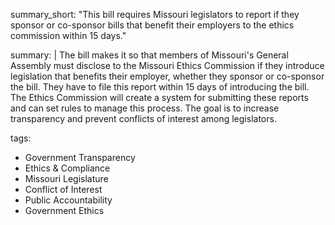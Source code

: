 summary_short: "This bill requires Missouri legislators to report if they sponsor or co-sponsor bills that benefit their employers to the ethics commission within 15 days."

summary: |
  The bill makes it so that members of Missouri's General Assembly must disclose to the Missouri Ethics Commission if they introduce legislation that benefits their employer, whether they sponsor or co-sponsor the bill. They have to file this report within 15 days of introducing the bill. The Ethics Commission will create a system for submitting these reports and can set rules to manage this process. The goal is to increase transparency and prevent conflicts of interest among legislators.

tags:
  - Government Transparency
  - Ethics & Compliance
  - Missouri Legislature
  - Conflict of Interest
  - Public Accountability
  - Government Ethics

